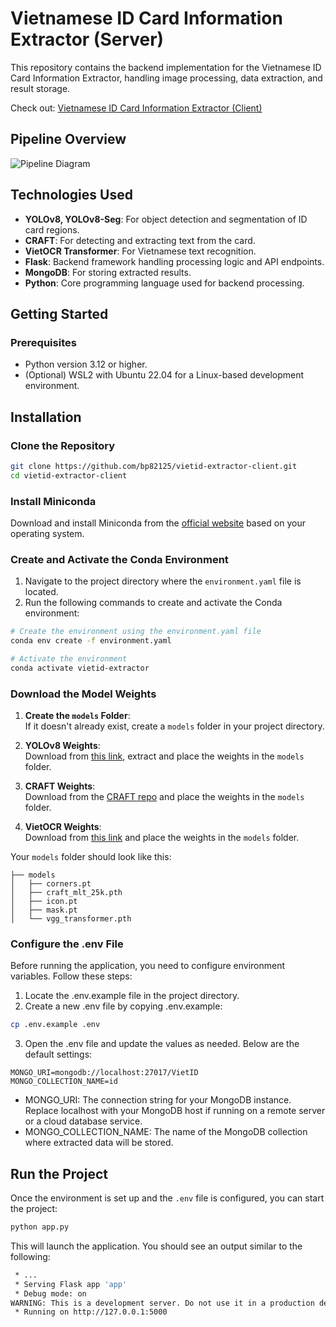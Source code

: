 # Vietnamese ID Card Information Extractor (Server)

This repository contains the backend implementation for the Vietnamese ID Card Information Extractor, handling image processing, data extraction, and result storage.

Check out: [Vietnamese ID Card Information Extractor (Client)](https://github.com/bp82125/vietid-extractor-client)

## Pipeline Overview

![Pipeline Diagram](./example/pipeline.png)

## Technologies Used
- **YOLOv8, YOLOv8-Seg**: For object detection and segmentation of ID card regions.
- **CRAFT**: For detecting and extracting text from the card.
- **VietOCR Transformer**: For Vietnamese text recognition.
- **Flask**: Backend framework handling processing logic and API endpoints.
- **MongoDB**: For storing extracted results.
- **Python**: Core programming language used for backend processing.

## Getting Started

### Prerequisites
- Python version 3.12 or higher.
- (Optional) WSL2 with Ubuntu 22.04 for a Linux-based development environment.

## Installation

### Clone the Repository

```bash
git clone https://github.com/bp82125/vietid-extractor-client.git
cd vietid-extractor-client
```

### Install Miniconda
Download and install Miniconda from the [official website](https://docs.conda.io/en/latest/miniconda.html) based on your operating system.

### Create and Activate the Conda Environment
1. Navigate to the project directory where the `environment.yaml` file is located.
2. Run the following commands to create and activate the Conda environment:

```bash
# Create the environment using the environment.yaml file
conda env create -f environment.yaml

# Activate the environment
conda activate vietid-extractor
```

### Download the Model Weights

1. **Create the `models` Folder**:  
   If it doesn't already exist, create a `models` folder in your project directory.

2. **YOLOv8 Weights**:  
   Download from [this link](https://drive.google.com/file/d/1dnGFk1AuVh0EAwPNTUm-BHTTO2_Hf49E/view?usp=drive_link), extract and place the weights in the `models` folder.

3. **CRAFT Weights**:  
   Download from the [CRAFT repo](https://github.com/clovaai/CRAFT-pytorch) and place the weights in the `models` folder.

4. **VietOCR Weights**:  
   Download from [this link](https://vocr.vn/data/vietocr/vgg_transformer.pth) and place the weights in the `models` folder.

Your `models` folder should look like this:

```plaintext
├── models
│   ├── corners.pt
│   ├── craft_mlt_25k.pth
│   ├── icon.pt
│   ├── mask.pt
│   └── vgg_transformer.pth
```

### Configure the .env File
Before running the application, you need to configure environment variables. Follow these steps:

1. Locate the .env.example file in the project directory.
2. Create a new .env file by copying .env.example:
```bash
cp .env.example .env
```
3. Open the .env file and update the values as needed. Below are the default settings:
```
MONGO_URI=mongodb://localhost:27017/VietID
MONGO_COLLECTION_NAME=id
```
- MONGO_URI: The connection string for your MongoDB instance. Replace localhost with your MongoDB host if running on a remote server or a cloud database service.
- MONGO_COLLECTION_NAME: The name of the MongoDB collection where extracted data will be stored.

## Run the Project

Once the environment is set up and the `.env` file is configured, you can start the project:
```bash
python app.py
```
This will launch the application. You should see an output similar to the following:
```bash
 * ...
 * Serving Flask app 'app'
 * Debug mode: on
WARNING: This is a development server. Do not use it in a production deployment. Use a production WSGI server instead.
 * Running on http://127.0.0.1:5000
```




